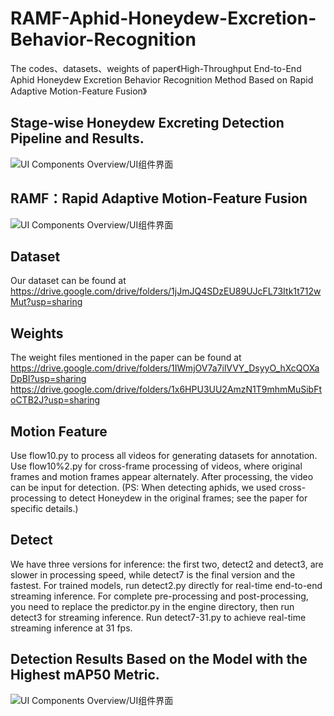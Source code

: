 # RAMF-Aphid-Honeydew-Excretion-Behavior-Recognition
The codes、datasets、weights of paper《High-Throughput End-to-End Aphid Honeydew Excretion Behavior Recognition Method Based on Rapid Adaptive Motion-Feature Fusion》

## Stage-wise Honeydew Excreting Detection Pipeline and Results.
![UI Components Overview/UI组件界面](https://github.com/kuieless/RAMF-Rapid-Adaptive-Motion-Feature-Fusion/blob/main/Stage-wise%20Honeydew%20Excreting%20Detection%20Pipeline%20and%20Results.png)


## RAMF：Rapid Adaptive Motion-Feature Fusion
![UI Components Overview/UI组件界面](https://github.com/kuieless/RAMF-Rapid-Adaptive-Motion-Feature-Fusion/blob/main/RAMF.png)


## Dataset

Our dataset can be found at https://drive.google.com/drive/folders/1jJmJQ4SDzEU89UJcFL73Itk1t712wMut?usp=sharing

## Weights
The weight files mentioned in the paper can be found at https://drive.google.com/drive/folders/1IWmjOV7a7ilVVY_DsyyO_hXcQOXaDpBI?usp=sharing
https://drive.google.com/drive/folders/1x6HPU3UU2AmzN1T9mhmMuSibFtoCTB2J?usp=sharing

## Motion Feature
Use flow10.py to process all videos for generating datasets for annotation.
Use flow10%2.py for cross-frame processing of videos, where original frames and motion frames appear alternately. After processing, the video can be input for detection. (PS: When detecting aphids, we used cross-processing to detect Honeydew in the original frames; see the paper for specific details.)


## Detect
We have three versions for inference: the first two, detect2 and detect3, are slower in processing speed, while detect7 is the final version and the fastest.
For trained models, run detect2.py directly for real-time end-to-end streaming inference.
For complete pre-processing and post-processing, you need to replace the predictor.py in the engine directory, then run detect3 for streaming inference.
Run detect7-31.py to achieve real-time streaming inference at 31 fps.

## Detection Results Based on the Model with the Highest mAP50 Metric.
![UI Components Overview/UI组件界面](https://github.com/kuieless/RAMF-Rapid-Adaptive-Motion-Feature-Fusion/blob/main/Detection%20Results.png)
